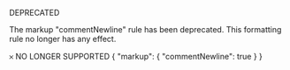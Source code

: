 DEPRECATED

The markup "commentNewline" rule has been deprecated. This formatting rule no longer has any effect.

𐄂 NO LONGER SUPPORTED
{
  "markup": {
    "commentNewline": true
  }
}